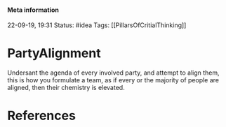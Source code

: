 #### Meta information
22-09-19, 19:31
Status: #idea
Tags: [[PillarsOfCritialThinking]]





# PartyAlignment
Undersant the agenda of every involved party,  and attempt to align them, this is how you formulate a team, as if every or the majority of people are aligned, then their chemistry is elevated. 






# References
